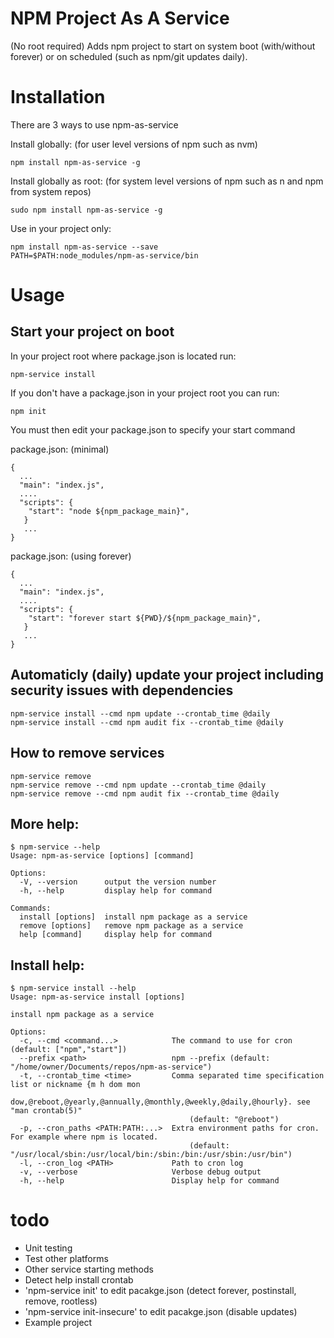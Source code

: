 # NPM Project As A Service
(No root required) Adds npm project to start on system boot (with/without forever) or on scheduled (such as npm/git updates daily). 

# Installation

There are 3 ways to use npm-as-service

Install globally: (for user level versions of npm such as nvm)
````
npm install npm-as-service -g
````

Install globally as root: (for system level versions of npm such as n and npm from system repos)
````
sudo npm install npm-as-service -g
````

Use in your project only:
````
npm install npm-as-service --save
PATH=$PATH:node_modules/npm-as-service/bin
````
# Usage

## Start your project on boot

In your project root where package.json is located run:
````
npm-service install
````

If you don't have a package.json in your project root you can run:
````
npm init
````

You must then edit your package.json to specify your start command

package.json: (minimal)
```
{
  ...
  "main": "index.js",
  ....
  "scripts": {
    "start": "node ${npm_package_main}",
   }
   ...
}
```

package.json:  (using forever)
```
{
  ...
  "main": "index.js",
  ....
  "scripts": {
    "start": "forever start ${PWD}/${npm_package_main}",
   }
   ...
}
```
## Automaticly (daily) update your project including security issues with dependencies
```
npm-service install --cmd npm update --crontab_time @daily
npm-service install --cmd npm audit fix --crontab_time @daily
```

## How to remove services
```
npm-service remove
npm-service remove --cmd npm update --crontab_time @daily
npm-service remove --cmd npm audit fix --crontab_time @daily
```

## More help:
```
$ npm-service --help
Usage: npm-as-service [options] [command]

Options:
  -V, --version      output the version number
  -h, --help         display help for command

Commands:
  install [options]  install npm package as a service
  remove [options]   remove npm package as a service
  help [command]     display help for command
```

## Install help:
```
$ npm-service install --help
Usage: npm-as-service install [options]

install npm package as a service

Options:
  -c, --cmd <command...>            The command to use for cron (default: ["npm","start"])
  --prefix <path>                   npm --prefix (default: "/home/owner/Documents/repos/npm-as-service")
  -t, --crontab_time <time>         Comma separated time specification list or nickname {m h dom mon 
                                        dow,@reboot,@yearly,@annually,@monthly,@weekly,@daily,@hourly}. see "man crontab(5)" 
                                        (default: "@reboot")
  -p, --cron_paths <PATH:PATH:...>  Extra environment paths for cron. For example where npm is located. 
                                        (default: "/usr/local/sbin:/usr/local/bin:/sbin:/bin:/usr/sbin:/usr/bin")
  -l, --cron_log <PATH>             Path to cron log
  -v, --verbose                     Verbose debug output
  -h, --help                        Display help for command
```


# todo
- Unit testing
- Test other platforms
- Other service starting methods
- Detect help install crontab
- 'npm-service init' to edit pacakge.json (detect forever, postinstall, remove, rootless)
- 'npm-service init-insecure' to edit pacakge.json (disable updates)
- Example project
